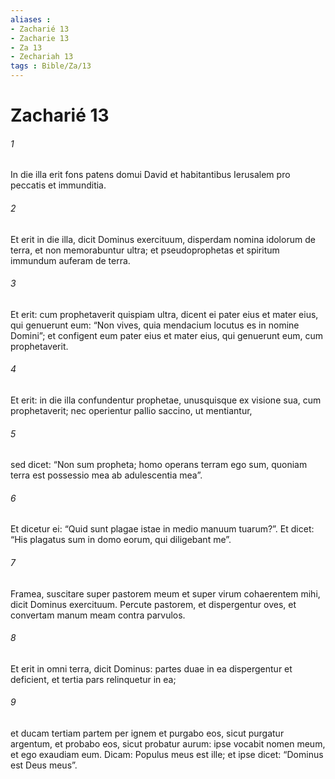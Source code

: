 ```yaml
---
aliases : 
- Zacharié 13
- Zacharie 13
- Za 13
- Zechariah 13
tags : Bible/Za/13
---
```


# Zacharié 13

###### 1
In die illa erit fons patens domui David et habitantibus Ierusalem pro peccatis et immunditia. 
###### 2
Et erit in die illa, dicit Dominus exercituum, disperdam nomina idolorum de terra, et non memorabuntur ultra; et pseudoprophetas et spiritum immundum auferam de terra. 
###### 3
Et erit: cum prophetaverit quispiam ultra, dicent ei pater eius et mater eius, qui genuerunt eum: “Non vives, quia mendacium locutus es in nomine Domini”; et configent eum pater eius et mater eius, qui genuerunt eum, cum prophetaverit. 
###### 4
Et erit: in die illa confundentur prophetae, unusquisque ex visione sua, cum prophetaverit; nec operientur pallio saccino, ut mentiantur, 
###### 5
sed dicet: “Non sum propheta; homo operans terram ego sum, quoniam terra est possessio mea ab adulescentia mea”. 
###### 6
Et dicetur ei: “Quid sunt plagae istae in medio manuum tuarum?”. Et dicet: “His plagatus sum in domo eorum, qui diligebant me”.
###### 7
Framea, suscitare super pastorem meum et super virum cohaerentem mihi, dicit Dominus exercituum. Percute pastorem, et dispergentur oves, et convertam manum meam contra parvulos.
###### 8
Et erit in omni terra, dicit Dominus: partes duae in ea dispergentur et deficient, et tertia pars relinquetur in ea;
###### 9
et ducam tertiam partem per ignem et purgabo eos, sicut purgatur argentum, et probabo eos, sicut probatur aurum: ipse vocabit nomen meum, et ego exaudiam eum. Dicam: Populus meus est ille; et ipse dicet: “Dominus est Deus meus”.
